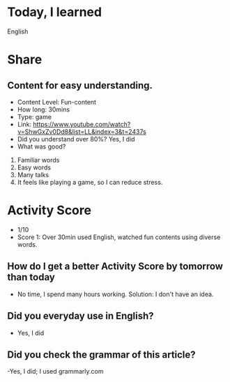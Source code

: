 # Today, I learned 
English

# Share
## Content for easy understanding.
- Content Level: Fun-content
- How long: 30mins
- Type: game
- Link: https://www.youtube.com/watch?v=ShwGxZv0Dd8&list=LL&index=3&t=2437s
- Did you understand over 80%?
  Yes, I did
- What was good?
1. Familiar words
2. Easy words
3. Many talks
4. It feels like playing a game, so I can reduce stress.

# Activity Score
- 1/10 
- Score 1: Over 30min used English, watched fun contents using diverse words.

## How do I get a better Activity Score by tomorrow than today
- No time, I spend many hours working.
Solution: I don't have an idea.

## Did you everyday use in English?
- Yes, I did

## Did you check the grammar of this article?
-Yes, I did; I used grammarly.com 
